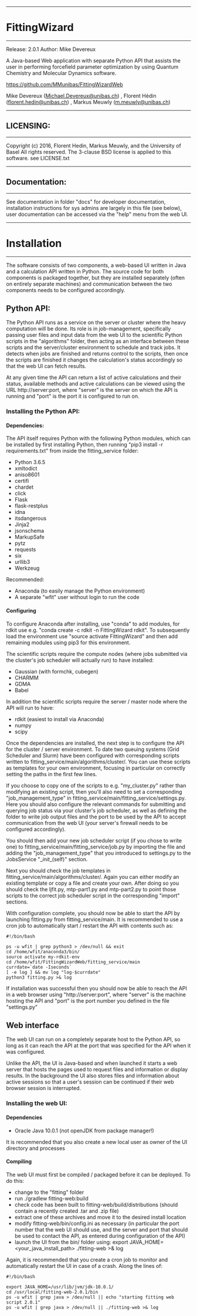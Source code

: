 ----------------------------------------------
# FittingWizard
----------------------------------------------
Release: 2.0.1
Author: Mike Devereux

A Java-based Web application with separate Python API that assists the user in performing forcefield parameter optimization by using Quantum Chemistry and Molecular Dynamics software.

https://github.com/MMunibas/FittingWizardWeb

Mike Devereux (Michael.Devereux@unibas.ch) , Florent Hédin (florent.hedin@unibas.ch) ,
Markus Meuwly (m.meuwly@unibas.ch)

----------------------------------------------
## LICENSING:
----------------------------------------------
Copyright (c) 2016, Florent Hedin, Markus Meuwly, and the University of Basel
All rights reserved.
The 3-clause BSD license is applied to this software.
see LICENSE.txt

----------------------------------------------
## Documentation:
----------------------------------------------
See documentation in folder "docs" for developer documentation, installation instructions for sys admins are largely in this file (see below), user documentation can be accessed via the "help" menu from the web UI.

----------------------------------------------
# Installation
----------------------------------------------
The software consists of two components, a web-based UI written in Java and a calculation API written in Python. The source code for both components is packaged together, but they are installed separately (often on entirely separate machines) and communication between the two components needs to be configured accordingly.

## Python API:
The Python API runs as a service on the server or cluster where the heavy computation will be done. Its role is in job-management, specifically passing user files and input data from the web UI to the scientific Python scripts in the "algorithms" folder, then acting as an interface between these scripts and the server/cluster environment to schedule and track jobs. It detects when jobs are finished and returns control to the scripts, then once the scripts are finished it changes the calculation's status accordingly so that the web UI can fetch results.

At any given time the API can return a list of active calculations and their status, available methods and active calculations can be viewed using the URL http://server:port, where "server" is the server on which the API is running and "port" is the port it is configured to run on.

### Installing the Python API:
#### Dependencies:
The API itself requires Python with the following Python modules, which can be installed by first installing Python, then running "pip3 install -r requirements.txt" from inside the fitting_service folder:
- Python 3.6.5
- xmltodict
- aniso8601
- certifi
- chardet
- click
- Flask
- flask-restplus
- idna
- itsdangerous
- Jinja2
- jsonschema
- MarkupSafe
- pytz
- requests
- six
- urllib3
- Werkzeug

Recommended:
- Anaconda (to easily manage the Python environment)
- A separate "wfit" user without login to run the code

#### Configuring

To configure Anaconda after installing, use "conda" to add modules, for rdkit use e.g. "conda create -c rdkit -n FittingWizard rdkit". To subsequently load the environment use "source activate FittingWizard" and then add remaining modules using pip3 for this environment.

The scientific scripts require the compute nodes (where jobs submitted via the cluster's job scheduler will actually run) to have installed:
- Gaussian (with formchk, cubegen)
- CHARMM
- GDMA
- Babel

In addition the scientific scripts require the server / master node where the API will run to have:
- rdkit (easiest to install via Anaconda)
- numpy
- scipy

Once the dependencies are installed, the next step is to configure the API for the cluster / server environment. To date two queuing systems (Grid Scheduler and Slurm) have been configured with corresponding scripts written to fitting_service/main/algorithms/cluster/. You can use these scripts as templates for your own environment, focusing in particular on correctly setting the paths in the first few lines.

If you choose to copy one of the scripts to e.g. "my_cluster.py" rather than modifying an existing script, then you'll also need to set a corresponding "job_management_type" in fitting_service/main/fitting_service/settings.py. Here you should also configure the relevant commands for submitting and querying job status via your cluster's job scheduler, as well as defining the folder to write job output files and the port to be used by the API to accept communication from the web UI (your server's firewall needs to be configured accordingly).

You should then add your new job scheduler script (if you chose to write one) to fitting_service/main/fitting_service/job.py by importing the file and adding the "job_management_type" that you introduced to settings.py to the JobsService "\__init__(self)" section.

Next you should check the job templates in fitting_service/main/algorithms/cluster/. Again you can either modify an existing template or copy a file and create your own. After doing so you should check the ljfit.py, mtp-part1.py and mtp-part2.py to point those scripts to the correct job scheduler script in the corresponding "import" sections.

With configuration complete, you should now be able to start the API by launching fitting.py from fitting_service/main. It is recommended to use a cron job to automatically start / restart the API with contents such as:

~~~~
#!/bin/bash

ps -u wfit | grep python3 > /dev/null && exit  
cd /home/wfit/anaconda3/bin/  
source activate my-rdkit-env  
cd /home/wfit/FittingWizardWeb/fitting_service/main  
currdate=`date -Iseconds`  
[ -e log ] && mv log "log-$currdate"  
python3 fitting.py >& log  
~~~~

If installation was successful then you should now be able to reach the API in a web browser using "http://server:port", where "server" is the machine hosting the API and "port" is the port number you defined in the file "settings.py"

## Web interface
The web UI can run on a completely separate host to the Python API, so long as it can reach the API at the port that was specified for the API when it was configured.

Unlike the API, the UI is Java-based and when launched it starts a web server that hosts the pages used to request files and information or display results. In the background the UI also stores files and information about active sessions so that a user's session can be continued if their web browser session is interrupted.

### Installing the web UI:
#### Dependencies
- Oracle Java 10.0.1 (not openJDK from package manager!)

It is recommended that you also create a new local user as owner of the UI directory and processes

#### Compiling
The web UI must first be compiled / packaged before it can be deployed. To do this:
- change to the "fitting" folder
- run ./gradlew fitting-web:build
- check code has been built to fitting-web/build/distributions (should contain a recently created .tar and .zip file)
- extract one of these archives and move it to the desired install location
- modify fitting-web/bin/config.ini as necessary (in particular the port number that the web UI should use, and the server and port that should be used to contact the API, as entered during configuration of the API)
- launch the UI from the bin/ folder using:
  export JAVA_HOME=<your_java_install_path>
  ./fitting-web >& log

Again, it is recommended that you create a cron job to monitor and automatically restart the UI in case of a crash. Along the lines of:

~~~~
#!/bin/bash  

export JAVA_HOME=/usr/lib/jvm/jdk-10.0.1/  
cd /usr/local/fitting-web-2.0.1/bin  
ps -u wfit | grep java > /dev/null || echo "starting fitting web script 2.0.1"  
ps -u wfit | grep java > /dev/null || ./fitting-web >& log  
~~~~
